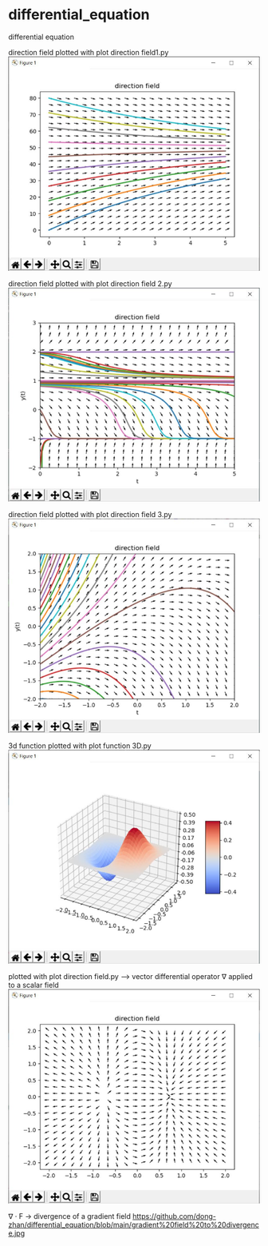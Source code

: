 # differential_equation
differential equation

direction field plotted with plot direction field1.py
![alt text](https://github.com/dong-zhan/differential_equation/blob/main/direction%20field.JPG)

direction field plotted with plot direction field 2.py
![alt text](https://github.com/dong-zhan/differential_equation/blob/main/direction%20field%202.JPG)

direction field plotted with plot direction field 3.py
![alt text](https://github.com/dong-zhan/differential_equation/blob/main/direction%20field%203.JPG)

3d function plotted with plot function 3D.py
![alt text](https://github.com/dong-zhan/differential_equation/blob/main/plot%20func%203d.JPG)

plotted with plot direction field.py --> vector differential operator ∇ applied to a scalar field
![alt text](https://github.com/dong-zhan/differential_equation/blob/main/gradient.JPG)

∇ · F -> divergence of a gradient field
https://github.com/dong-zhan/differential_equation/blob/main/gradient%20field%20to%20divergence.jpg


